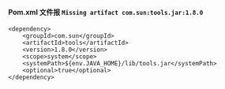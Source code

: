 #### Pom.xml 文件报 `Missing artifact com.sun:tools.jar:1.8.0`

```
<dependency>
    <groupId>com.sun</groupId>
    <artifactId>tools</artifactId>
    <version>1.8.0</version>
    <scope>system</scope>
    <systemPath>${env.JAVA_HOME}/lib/tools.jar</systemPath>
    <optional>true</optional>
</dependency>

```
